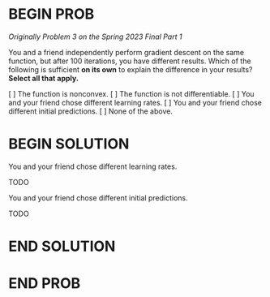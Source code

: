 # BEGIN PROB

<i>Originally Problem 3 on the Spring 2023 Final Part 1</i>

You and a friend independently perform gradient descent
on the same function, but after 100 iterations, you have different
results. Which of the following is sufficient **on its own** to explain
the difference in your results? **Select all that apply.**

[ ] The function is nonconvex.
[ ] The function is not differentiable.
[ ] You and your friend chose different learning rates.
[ ] You and your friend chose different initial predictions.
[ ] None of the above.

# BEGIN SOLUTION

You and your friend chose different learning rates.

TODO


You and your friend chose different initial predictions.

TODO

# END SOLUTION

# END PROB